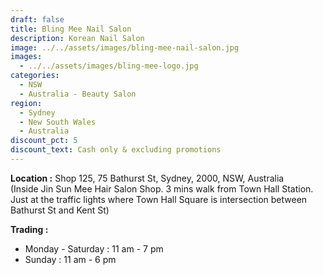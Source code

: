 ```yaml
---
draft: false
title: Bling Mee Nail Salon
description: Korean Nail Salon
image: ../../assets/images/bling-mee-nail-salon.jpg
images:
  - ../../assets/images/bling-mee-logo.jpg
categories:
  - NSW
  - Australia - Beauty Salon
region:
  - Sydney
  - New South Wales
  - Australia
discount_pct: 5
discount_text: Cash only & excluding promotions
---
```

**Location :** Shop 125, 75 Bathurst St, Sydney, 2000, NSW, Australia\
(Inside Jin Sun Mee Hair Salon Shop. 3 mins walk from Town Hall Station. Just at the traffic lights where Town Hall Square is intersection between Bathurst St and Kent St)

**Trading :**

* Monday - Saturday : 11 am - 7 pm
* Sunday : 11 am - 6 pm
